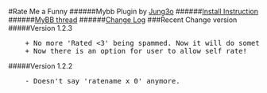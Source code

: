 #Rate Me a Funny
######Mybb Plugin by [Jung3o](https://github.com/jung3o)
######[Install Instruction](https://github.com/jung3o/Rate-Me-a-Funny/wiki/How-to-Install)
######[MyBB thread](http://community.mybb.com/thread-116139.html)
######[Change Log](https://github.com/jung3o/Rate-Me-a-Funny/blob/master/changelog.txt)
###Recent Change version
#####Version 1.2.3
<pre>    + No more 'Rated &lt3' being spammed. Now it will do something like 'Rated &lt3 x2'...
    + Now there is an option for user to allow self rate!
</pre>
#####Version 1.2.2
<pre>    - Doesn't say 'ratename x 0' anymore.</pre>
